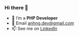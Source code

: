 ### Hi there 👋

- 🤔 I’m a **PHP Developer**
- 💬 Email anhng.dev@gmail.com
- 📫 See me on [LinkedIn](https://www.linkedin.com/in/nguyenmanhtuananh/)
